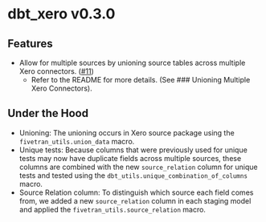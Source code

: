 # dbt_xero v0.3.0

## Features
- Allow for multiple sources by unioning source tables across multiple Xero connectors.
([#11](https://github.com/fivetran/dbt_xero_source/pull/11))
  - Refer to the README for more details. (See ### Unioning Multiple Xero Connectors).

## Under the Hood
- Unioning: The unioning occurs in Xero source package using the `fivetran_utils.union_data` macro.
- Unique tests: Because columns that were previously used for unique tests may now have duplicate fields across multiple sources, these columns are combined with the new `source_relation` column for unique tests and tested using the `dbt_utils.unique_combination_of_columns` macro. 
- Source Relation column: To distinguish which source each field comes from, we added a new `source_relation` column in each staging model and applied the `fivetran_utils.source_relation` macro.

